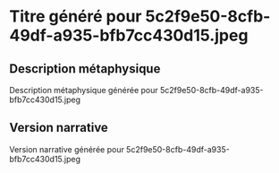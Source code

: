 # Titre généré pour 5c2f9e50-8cfb-49df-a935-bfb7cc430d15.jpeg

## Description métaphysique
Description métaphysique générée pour 5c2f9e50-8cfb-49df-a935-bfb7cc430d15.jpeg

## Version narrative
Version narrative générée pour 5c2f9e50-8cfb-49df-a935-bfb7cc430d15.jpeg
